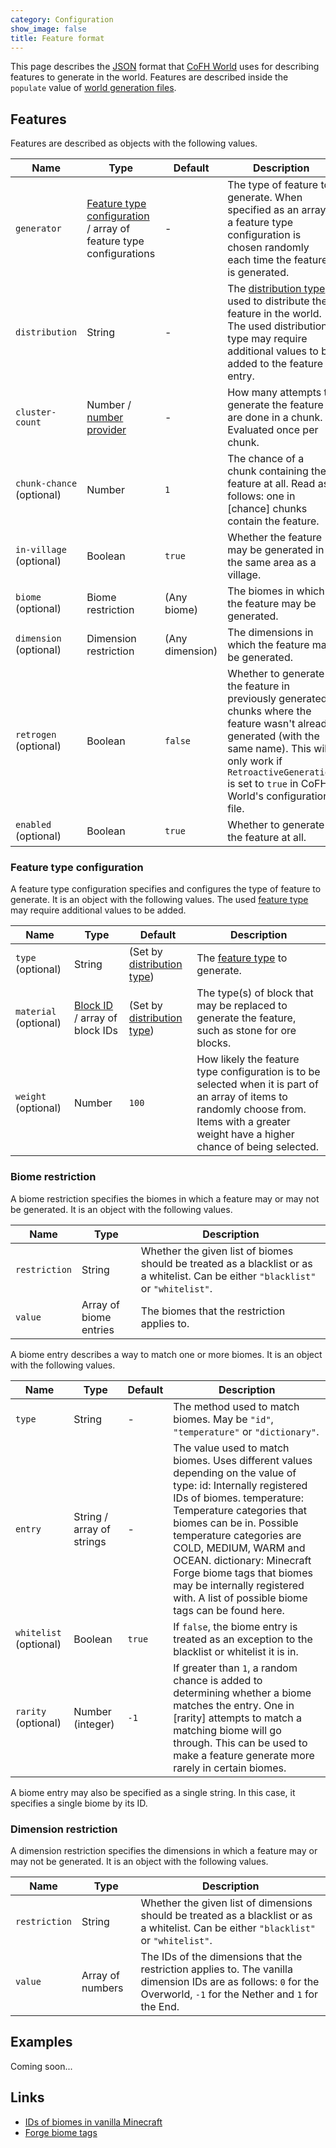 ```yaml
---
category: Configuration
show_image: false
title: Feature format
---
```


This page describes the [JSON](http://www.json.org/) format that [CoFH
World](../../) uses for describing features to generate in the world. Features
are described inside the `populate` value of [world generation
files](../files/).


Features
--------

Features are described as objects with the following values.

|Name|Type|Default|Description|
|--- |--- |--- |--- |
|`generator`|[Feature type configuration](#feature-type-configuration) / array of feature type configurations|-|The type of feature to generate. When specified as an array, a feature type configuration is chosen randomly each time the feature is generated.|
|`distribution`|String|-|The [distribution type](../distribution-types/) used to distribute the feature in the world. The used distribution type may require additional values to be added to the feature entry.|
|`cluster-count`|Number / [number provider](../common-formats/number-provider/)|-|How many attempts to generate the feature are done in a chunk. Evaluated once per chunk.|
|`chunk-chance` (optional)|Number|`1`|The chance of a chunk containing the feature at all. Read as follows: one in [chance] chunks contain the feature.|
|`in-village` (optional)|Boolean|`true`|Whether the feature may be generated in the same area as a village.|
|`biome` (optional)|Biome restriction|(Any biome)|The biomes in which the feature may be generated.|
|`dimension` (optional)|Dimension restriction|(Any dimension)|The dimensions in which the feature may be generated.|
|`retrogen` (optional)|Boolean|`false`|Whether to generate the feature in previously generated chunks where the feature wasn't already generated (with the same name). This will only work if `RetroactiveGeneration` is set to `true` in CoFH World's configuration file.|
|`enabled` (optional)|Boolean|`true`|Whether to generate the feature at all.|



### Feature type configuration
A feature type configuration specifies and configures the type of feature to
generate. It is an object with the following values. The used [feature
type](../feature-types/) may require additional values to be added.

|Name|Type|Default|Description|
|--- |--- |--- |--- |
|`type` (optional)|String|(Set by [distribution type](../distribution-types/))|The [feature type](../feature-types/) to generate.|
|`material` (optional)|[Block ID](../common-formats/block-id/) / array of block IDs|(Set by [distribution type](../distribution-types/))|The type(s) of block that may be replaced to generate the feature, such as stone for ore blocks.|
|`weight` (optional)|Number|`100`|How likely the feature type configuration is to be selected when it is part of an array of items to randomly choose from. Items with a greater weight have a higher chance of being selected.|


### Biome restriction
A biome restriction specifies the biomes in which a feature may or may not be
generated. It is an object with the following values.


|Name|Type|Description|
|--- |--- |--- |
|`restriction`|String|Whether the given list of biomes should be treated as a blacklist or as a whitelist. Can be either `"blacklist"` or `"whitelist"`.|
|`value`|Array of biome entries|The biomes that the restriction applies to.|


A biome entry describes a way to match one or more biomes. It is an object with
the following values.


|Name|Type|Default|Description|
|--- |--- |--- |--- |
|`type`|String|-|The method used to match biomes. May be `"id"`, `"temperature"` or `"dictionary"`.|
|`entry`|String / array of strings|-|The value used to match biomes. Uses different values depending on the value of type:               id: Internally registered IDs of         biomes.                   temperature: Temperature categories         that biomes can be in. Possible temperature         categories are COLD,         MEDIUM, WARM and         OCEAN.                   dictionary: Minecraft Forge biome tags         that biomes may be internally registered with. A         list of possible biome tags can be found         here.|
|`whitelist` (optional)|Boolean|`true`|If `false`, the biome entry is treated as an exception to the blacklist or whitelist it is in.|
|`rarity` (optional)|Number (integer)|`-1`|If greater than `1`, a random chance is added to determining whether a biome matches the entry. One in [rarity] attempts to match a matching biome will go through. This can be used to make a feature generate more rarely in certain biomes.|


A biome entry may also be specified as a single string. In this case, it
specifies a single biome by its ID.

### Dimension restriction
A dimension restriction specifies the dimensions in which a feature may or may
not be generated. It is an object with the following values.


|Name|Type|Description|
|--- |--- |--- |
|`restriction`|String|Whether the given list of dimensions should be treated as a blacklist or as a whitelist. Can be either `"blacklist"` or `"whitelist"`.|
|`value`|Array of numbers|The IDs of the dimensions that the restriction applies to. The vanilla dimension IDs are as follows: `0` for the Overworld, `-1` for the Nether and `1` for the End.|


Examples
--------

Coming soon...


Links
-----

* [IDs of biomes in vanilla Minecraft](http://minecraft.gamepedia.com/Data_values#Biome_IDs)
* [Forge biome tags](https://pastebin.com/0NH383ps)
